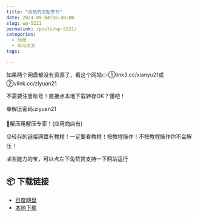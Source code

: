 ```yaml
---
title: "炎热的交配季节"
date: 2024-09-04T16:40:00
slug: wp-5221
permalink: /posts/wp-5221/
categories:
  - 动漫
  - 司马太太
tags:

---
```


如果两个网盘都没有资源了，看这个网站👉①link3.cc/xianyu21或②vlink.cc/ziyuan21

不需要注册账号！直接点本地下载转存OK？懂吧！

🟢解压密码:ziyuan21

🔵解压用解压专家！(应用商店有)

🟡转存的链接网盘有教程！一定要看教程！按教程操作！不按教程操作你不会解压！

💰🈶能力的宝，可以点左下角赞赏支持一下网站运行

## 📦 下载链接
- [百度网盘](https://blziyuan21.com/pay-download/5221?key=4b6eb04c8b&down_id=0)
- [本地下载](https://blziyuan21.com/pay-download/5221?key=4b6eb04c8b&down_id=1)

